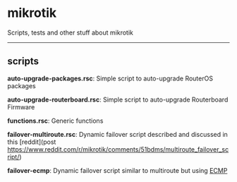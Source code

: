 # mikrotik
Scripts, tests and other stuff about mikrotik

---

## scripts

**auto-upgrade-packages.rsc**: Simple script to auto-upgrade RouterOS packages

**auto-upgrade-routerboard.rsc**: Simple script to auto-upgrade Routerboard Firmware

**functions.rsc**: Generic functions

**failover-multiroute.rsc**: Dynamic failover script described and discussed in this [reddit](post https://www.reddit.com/r/mikrotik/comments/51bdms/multiroute_failover_script/)

**failover-ecmp**: Dynamic failover script similar to multiroute but using [ECMP](https://wiki.mikrotik.com/wiki/ECMP_load_balancing_with_masquerade)